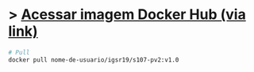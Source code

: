 # > <a href="https://1drv.ms/b/s!AjjVIAVv01kaolP1UpYLXZjTv9i1?e=ncOOGE](https://hub.docker.com/layers/igsr19/s107-pv2/v1.0/images/sha256-b5aaf672a7d4c4ed76f3548d0d4327399f2b31d6ff8a9a512ce8d6b32400b109?tab=layers">Acessar imagem Docker Hub (via link)</a>
```bash
# Pull
docker pull nome-de-usuario/igsr19/s107-pv2:v1.0
```

